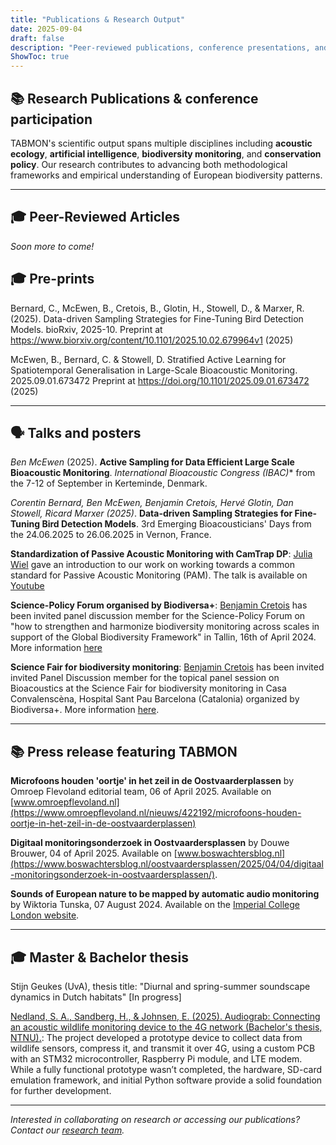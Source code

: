 ```yaml
---
title: "Publications & Research Output"
date: 2025-09-04
draft: false
description: "Peer-reviewed publications, conference presentations, and technical reports from the TABMON project"
ShowToc: true
---
```


## 📚 Research Publications & conference participation

TABMON's scientific output spans multiple disciplines including **acoustic ecology**, **artificial intelligence**, **biodiversity monitoring**, and **conservation policy**. Our research contributes to advancing both methodological frameworks and empirical understanding of European biodiversity patterns.

---

## 🎓 Peer-Reviewed Articles

*Soon more to come!*


## 🎓 Pre-prints

Bernard, C., McEwen, B., Cretois, B., Glotin, H., Stowell, D., & Marxer, R. (2025). Data-driven Sampling Strategies for Fine-Tuning Bird Detection Models. bioRxiv, 2025-10. Preprint at https://www.biorxiv.org/content/10.1101/2025.10.02.679964v1 (2025)

McEwen, B., Bernard, C. & Stowell, D. Stratified Active Learning for Spatiotemporal Generalisation in Large-Scale Bioacoustic Monitoring. 2025.09.01.673472 Preprint at https://doi.org/10.1101/2025.09.01.673472 (2025)

---

## 🗣️ Talks and posters

*Ben McEwen* (2025). **Active Sampling for Data Efficient Large Scale Bioacoustic Monitoring**. *International Bioacoustic Congress (IBAC)** from the 7-12 of September in Kerteminde, Denmark.

*Corentin Bernard, Ben McEwen, Benjamin Cretois, Hervé Glotin, Dan Stowell, Ricard Marxer (2025)*. **Data-driven Sampling Strategies for Fine-Tuning Bird Detection Models**. 3rd Emerging Bioacousticians' Days from the 24.06.2025 to 26.06.2025 in Vernon, France.

**Standardization of Passive Acoustic Monitoring with CamTrap DP**: [Julia Wiel](/team/) gave an introduction to our work on working towards a common standard for Passive Acoustic Monitoring (PAM). The talk is available on [Youtube](https://www.youtube.com/watch?v=Rpw3lFxD-Q4)

**Science-Policy Forum organised by Biodiversa+**: [Benjamin Cretois](/team/) has been invited panel discussion member for the Science-Policy Forum on "how to strengthen and harmonize biodiversity monitoring across scales in support of the Global Biodiversity Framework" in Tallin, 16th of April 2024. More information [here](https://www.biodiversa.eu/2024/04/24/science-policy-forum-monitoring/)

**Science Fair for biodiversity monitoring**: [Benjamin Cretois](/team/) has been invited invited Panel Discussion member for the topical panel session on Bioacoustics at the Science Fair for biodiversity monitoring in Casa Convalenscèna, Hospital Sant Pau Barcelona (Catalonia) organized by Biodiversa+. More information [here](https://www.biodiversa.eu/wp-content/uploads/2025/06/SLIDES_Barcelona-Science-Fair.pdf).

---

## 📚 Press release featuring TABMON


**Microfoons houden 'oortje' in het zeil in de Oostvaarderplassen** by Omroep Flevoland editorial team, 06 of April 2025. Available on [www.omroepflevoland.nl](https://www.omroepflevoland.nl/nieuws/422192/microfoons-houden-oortje-in-het-zeil-in-de-oostvaarderplassen)

**Digitaal monitoringsonderzoek in Oostvaardersplassen** by Douwe Brouwer, 04 of April 2025. Available on [www.boswachtersblog.nl](https://www.boswachtersblog.nl/oostvaardersplassen/2025/04/04/digitaal-monitoringsonderzoek-in-oostvaardersplassen/).

**Sounds of European nature to be mapped by automatic audio monitoring** by Wiktoria Tunska, 07 August 2024. Available on the [Imperial College London website](https://www.imperial.ac.uk/news/255333/sounds-european-nature-mapped-automatic-audio/).


---

## 🎓 Master & Bachelor thesis

Stijn Geukes (UvA), thesis title: "Diurnal and spring-summer soundscape dynamics in Dutch habitats" [In progress]

[Nedland, S. A., Sandberg, H., & Johnsen, E. (2025). Audiograb: Connecting an acoustic wildlife monitoring device to the 4G network (Bachelor's thesis, NTNU).](https://ntnuopen.ntnu.no/ntnu-xmlui/handle/11250/3208598): The project developed a prototype device to collect data from wildlife sensors, compress it, and transmit it over 4G, using a custom PCB with an STM32 microcontroller, Raspberry Pi module, and LTE modem. While a fully functional prototype wasn’t completed, the hardware, SD-card emulation framework, and initial Python software provide a solid foundation for further development.

---

*Interested in collaborating on research or accessing our publications? Contact our [research team](/team/).*
